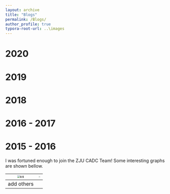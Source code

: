 ```yaml
---
layout: archive
title: "Blogs"
permalink: /Blogs/
author_profile: true
typora-root-url: ..\images
---
```


# 2020



# 2019



# 2018



# 2016 - 2017



# 2015 - 2016

I was fortuned enough to join the ZJU CADC Team! Some interesting graphs are shown bellow.

| <img src="CADC.jpeg" alt="0.5" style="zoom:50%;" /> | <img src="CADC2.jpg" alt="0.5" style="zoom:12%;" /> |
| --------------------------------------------------- | --------------------------------------------------- |
| add others                                          |                                                     |

